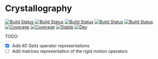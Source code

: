 # Crystallography

[![Build Status](https://github.com/singularitti/Crystallography.jl/workflows/CI/badge.svg)](https://github.com/singularitti/Crystallography.jl/actions)
[![Build Status](https://travis-ci.com/singularitti/Crystallography.jl.svg?branch=master)](https://travis-ci.com/singularitti/Crystallography.jl)
[![Build Status](https://ci.appveyor.com/api/projects/status/github/singularitti/Crystallography.jl?svg=true)](https://ci.appveyor.com/project/singularitti/Crystallography-jl)
[![Build Status](https://cloud.drone.io/api/badges/singularitti/Crystallography.jl/status.svg)](https://cloud.drone.io/singularitti/Crystallography.jl)
[![Build Status](https://api.cirrus-ci.com/github/singularitti/Crystallography.jl.svg)](https://cirrus-ci.com/github/singularitti/Crystallography.jl)
[![Coverage](https://codecov.io/gh/singularitti/Crystallography.jl/branch/master/graph/badge.svg)](https://codecov.io/gh/singularitti/Crystallography.jl)
[![Coverage](https://coveralls.io/repos/github/singularitti/Crystallography.jl/badge.svg?branch=master)](https://coveralls.io/github/singularitti/Crystallography.jl?branch=master)
[![Stable](https://img.shields.io/badge/docs-stable-blue.svg)](https://singularitti.github.io/Crystallography.jl/stable)
[![Dev](https://img.shields.io/badge/docs-dev-blue.svg)](https://singularitti.github.io/Crystallography.jl/dev)

TODO:

- [x] Add 4D Seitz operator representations
- [ ] Add matrices representation of the rigid motion operators
